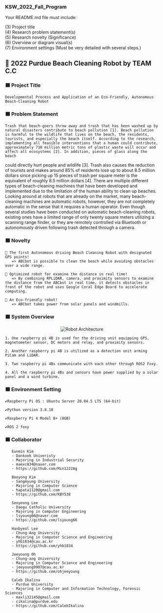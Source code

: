 ### KSW_2022_Fall_Program

Your README.md file must include:

(3) Project title  
(4) Research problem statement(s)  
(5) Research novelty (Significance)  
(6) Overview or diagram visual(s)  
(7) Environment settings (Must be very detailed with several steps.) 


## 🤖 2022 Purdue Beach Cleaning Robot by TEAM C.C

### 🟦 Project Title

    Developmental Process and Application of an Eco-Friendly, Autonomous Beach-Cleaning Robot

### 🟦 Problem Statement
    
    Trash that beach-goers throw away and trash that has been washed up by natural disasters contribute to beach pollution [1]. Beach pollution is harmful to the wildlife that lives on the beach, the residents, tourists, and especially the beach itself. According to the research, implementing all feasible interventions that a human could contribute, approximately 710 million metric tons of plastic waste will occur and affect all ecosystems [2]. In addition, pieces of glass along the beach
could directly hurt people and wildlife [3]. Trash also causes the reduction of tourists and makes around 85% of residents lose up to about 8.5 million dollars since picking up 15 pieces of trash per square meter is the equivalent of roughly 8.5 million dollars [4]. There are multiple different types of beach-cleaning machines that have been developed and implemented due to the limitation of the human ability to clean up beaches. Looking around at robots that are already on the market, many beach-cleaning machines are automatic robots, however, they are not completely automatic in the sense that it requires a human operator. Even though several studies have been conducted on automatic beach-cleaning robots, existing ones have a limited range of only twenty square meters utilizing a scanning range finder, or they are remotely controlled via Bluetooth or autonomously driven following trash detected through a camera.

### 🟦 Novelty

    🔵 The first Autonomous driving Beach Cleaning Robot with designated GPS points!
       => ABCbot is possible to clean the beach while avoiding obstacles over a wide range.
      
    🔵 Optimized robot for examine the distance in real time!
       => By combining RPLiDAR, camera, and proximity sensors to examine the distance from the ABCbot in real time, it detects obstacles in front of the robot and uses Google Coral Edge Board to accelerate computing.

    🔵 An Eco-friendly robot!
       => ABCbot takes power from solar panels and windmills.


### 🟦 System Overview
<p align="center">
   <img src="ABCbot.drawio (1).svg" alt="Robot Architecture"/>
</p>

    1. One raspberry pi 4B is used for the driving unit equipping GPS, magnetometer sensor, DC motors and relay, and proximity sensors.
    
    2. Another raspberry pi 4B is utilized as a detection unit arming PiCam and LiDAR.
    
    3. Two raspberry pi 4Bs communicate with each other through ROS2 Foxy.
    
    4. All the raspberry pi 4Bs and sensors have power supplied by a solar panel and a wind turbine.

### 🟦 Environment Setting
    
    ✔️Raspberry Pi OS : Ubuntu Server 20.04.5 LTS (64-bit)
    
    ✔️Python version 3.8.10 
    
    ✔️Raspberry Pi 4 Model B+ (8GB)
    
    ✔️ROS 2 foxy
  

### 🟦 Collaborator
     
       Eunmin Kim
       - Dankook Univeristy
       - Majoring in Industrial Security
       - maexc834@naver.com
       - https://github.com/Min1222Ag
       
       Booyong Kim
       - Sangmyung University
       - Majoring in Computer Science
       - hapata1120@gmail.com
       - https://github.com/KBY538
      
       Seoyeong Lee
       - Daegu Catholic University
       - Majoring in Computer Engineering
       - lsyoung66@naver.com
       - https://github.com/lsyoung66
       
       Hanbyeol Lee
       - Chung-Ang University
       - Majoring in Computer Science and Engineering
       - yhb1834@cau.ac.kr
       - https://github.com/yhb1834
    
       Jeeyoung Oh
       - Chung-ang University
       - Majoring in Computer Science and Engineering
       - jeeyoung9907@cau.ac.kr
       - https://github.com/ohjeeyoung
    
       Caleb Ikalina
       - Purdue University
       - Majoring in Computer and Information Technology, Forensic Sciences
       - maxli32145@gmail.com
       - cikalina@purdue.edu
       - https://github.com/CalebIkalina

